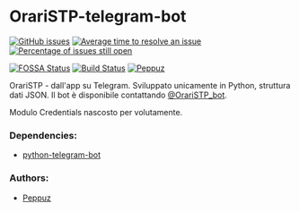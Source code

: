 # OrariSTP-telegram-bot

[![GitHub issues](https://img.shields.io/github/issues/Peppuz/OrariSTP-telegram-bot.svg)](https://github.com/Peppuz/OrariSTP-telegram-bot/issues) 
[![Average time to resolve an issue](http://isitmaintained.com/badge/resolution/Peppuz/OrariSTP-bot.svg)](http://isitmaintained.com/project/Peppuz/OrariSTP-bot "Average time to resolve an issue") 
[![Percentage of issues still open](http://isitmaintained.com/badge/open/Peppuz/OrariSTP-bot.svg)](http://isitmaintained.com/project/Peppuz/OrariSTP-bot "Percentage of issues still open") 

[![FOSSA Status](https://app.fossa.io/api/projects/git%2Bhttps%3A%2F%2Fgithub.com%2FPeppuz%2FOrariSTP-bot.svg?type=shield)](https://app.fossa.io/projects/git%2Bhttps%3A%2F%2Fgithub.com%2FPeppuz%2FOrariSTP-bot?ref=badge_shield)
[![Build Status](https://travis-ci.org/Peppuz/OrariSTP-telegram-bot.svg?branch=master)](https://travis-ci.org/Peppuz/OrariSTP-telegram-bot) [![Peppuz](https://img.shields.io/badge/Telegram-Peppuz-blue.svg)](https://t.me/Peppu)
 
 OrariSTP - dall'app su Telegram. Sviluppato unicamente in Python, struttura dati JSON.
 Il bot è disponibile contattando [@OrariSTP_bot](https://t.me/OrariSTP_bot "Apri su Telegram").
 
 Modulo Credentials nascosto per volutamente.
 
 
### Dependencies: 
 * [python-telegram-bot](https://github.com/python-telegram-bot/python-telegram-bot)

### Authors:
 * [Peppuz](https://github.com/Peppuz)
